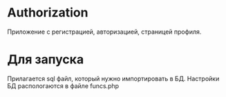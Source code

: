 # Authorization
 
Приложение с регистрацией, авторизацией, страницей профиля.

# Для запуска

Прилагается sql файл, который нужно импортировать в БД.
Настройки БД распологаются в файле funcs.php